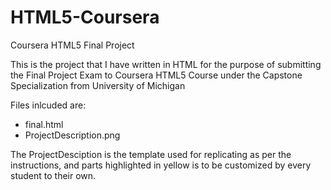 # HTML5-Coursera
Coursera HTML5 Final Project

This is the project that I have written in HTML for the purpose of submitting the Final Project Exam to Coursera HTML5 Course under the Capstone Specialization from University of Michigan

Files inlcuded are:
* final.html
* ProjectDescription.png

The ProjectDesciption is the template used for replicating as per the instructions, and parts highlighted in yellow is to be customized by every student to their own.
